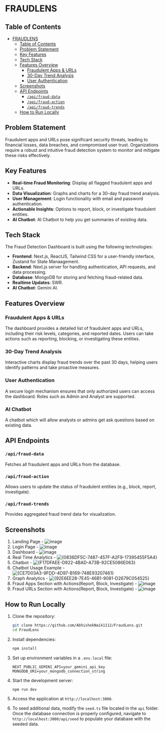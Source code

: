 
# FRAUDLENS

## Table of Contents
- [FRAUDLENS](#fraudlens)
  - [Table of Contents](#table-of-contents)
  - [Problem Statement](#problem-statement)
  - [Key Features](#key-features)
  - [Tech Stack](#tech-stack)
  - [Features Overview](#features-overview)
    - [Fraudulent Apps \& URLs](#fraudulent-apps--urls)
    - [30-Day Trend Analysis](#30-day-trend-analysis)
    - [User Authentication](#user-authentication)
  - [Screenshots](#screenshots)
  - [API Endpoints](#api-endpoints)
    - [`/api/fraud-data`](#apifraud-data)
    - [`/api/fraud-action`](#apifraud-action)
    - [`/api/fraud-trends`](#apifraud-trends)
  - [How to Run Locally](#how-to-run-locally)

## Problem Statement

Fraudulent apps and URLs pose significant security threats, leading to financial losses, data breaches, and compromised user trust. Organizations require a robust and intuitive fraud detection system to monitor and mitigate these risks effectively.


## Key Features

- **Real-time Fraud Monitoring**: Display all flagged fraudulent apps and URLs.
- **Data Visualization**: Graphs and charts for a 30-day fraud trend analysis.
- **User Management**: Login functionality with email and password authentication.
- **Actionable Insights**: Options to report, block, or investigate fraudulent entities.
- **AI Chatbot**: AI Chatbot to help you get summaries of existing data.

## Tech Stack

The Fraud Detection Dashboard is built using the following technologies:

- **Frontend**: Next.js, ReactJS, Tailwind CSS for a user-friendly interface, Zustand for State Manaagement.
- **Backend**: Next.js server for handling authentication, API requests, and data processing.
- **Database**: MongoDB for storing and fetching fraud-related data.
- **Realtime Updates**: SWR.
- **AI Chatbot**: Gemini AI.

## Features Overview

### Fraudulent Apps & URLs
The dashboard provides a detailed list of fraudulent apps and URLs, including their risk levels, categories, and reported dates. Users can take actions such as reporting, blocking, or investigating these entities.

### 30-Day Trend Analysis
Interactive charts display fraud trends over the past 30 days, helping users identify patterns and take proactive measures.

### User Authentication
A secure login mechanism ensures that only authorized users can access the dashboard. Roles such as Admin and Analyst are supported.

### AI Chatbot
A chatbot which will allow analysts or admins get ask questions based on existing data.

## API Endpoints

### `/api/fraud-data`
Fetches all fraudulent apps and URLs from the database.

### `/api/fraud-action`
Allows users to update the status of fraudulent entities (e.g., block, report, investigate).

### `/api/fraud-trends`
Provides aggregated fraud trend data for visualization.

## Screenshots

1. Landing Page - ![image](https://github.com/user-attachments/assets/c099a3ad-42f5-4379-afd4-c25ff92038cb)
2. Login Page - ![image](https://github.com/user-attachments/assets/388b2b5d-4ecd-4c18-b851-85c54f472ded)
3. Dashboard - ![image](https://github.com/user-attachments/assets/f71f98a2-9973-4506-b096-4aef45c4b887)
4. Real Time Analytics - ![{0836DF5C-7487-457F-A2F9-17395455F5A4}](https://github.com/user-attachments/assets/7eaaaa23-07c8-4f6e-ae3d-d8d1d8f7d1bc)
5. Chatbot - ![{F17DFAEE-D922-4BAD-A73B-92CE5086E063}](https://github.com/user-attachments/assets/16fe36ed-e42e-4d26-a16d-2653b80e0407)
6. Chatbot Usage Example - ![{CE7D03A3-9FDD-4D97-B169-748E93207461}](https://github.com/user-attachments/assets/c7427a5e-391e-4888-b517-6bf89cbe1dac)
7. Graph Analytics - ![{92E6EE28-7E45-46B1-9081-D2679C054525}](https://github.com/user-attachments/assets/4d00392e-8d71-4952-a716-a21bc60ee120)
8. Fraud Apps Section with Actions(Report, Block, Investigate) - ![image](https://github.com/user-attachments/assets/f2363307-eb5a-45f8-9df8-6eae0c597e8e)
9. Fraud URLs Section with Actions(Report, Block, Investigate) - ![image](https://github.com/user-attachments/assets/0d2cecc6-da00-455c-8e34-82b2b6e060e7)

## How to Run Locally

1. Clone the repository:
    ```bash
    git clone https://github.com/AbhishekNaik1112/FraudLens.git
    cd FraudLens
    ```

2. Install dependencies:
    ```bash
    npm install
    ```

3. Set up environment variables in a `.env.local` file:
    ```env
    NEXT_PUBLIC_GEMINI_API=your_gemini_api_key
    MONGODB_URI=your_mongodb_connection_string
    ```

4. Start the development server:
    ```bash
    npm run dev
    ```

5. Access the application at `http://localhost:3000`.

6. To seed additional data, modify the `seed.ts` file located in the `api` folder. Once the database connection is properly configured, navigate to `http://localhost:3000/api/seed` to populate your database with the seeded data.
